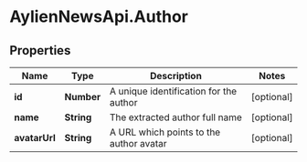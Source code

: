 # AylienNewsApi.Author

## Properties
Name | Type | Description | Notes
------------ | ------------- | ------------- | -------------
**id** | **Number** | A unique identification for the author | [optional] 
**name** | **String** | The extracted author full name | [optional] 
**avatarUrl** | **String** | A URL which points to the author avatar | [optional] 


